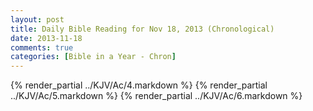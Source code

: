 ```yaml
---
layout: post
title: Daily Bible Reading for Nov 18, 2013 (Chronological)
date: 2013-11-18
comments: true
categories: [Bible in a Year - Chron]
---
```

{% render_partial ../KJV/Ac/4.markdown %}
{% render_partial ../KJV/Ac/5.markdown %}
{% render_partial ../KJV/Ac/6.markdown %}
